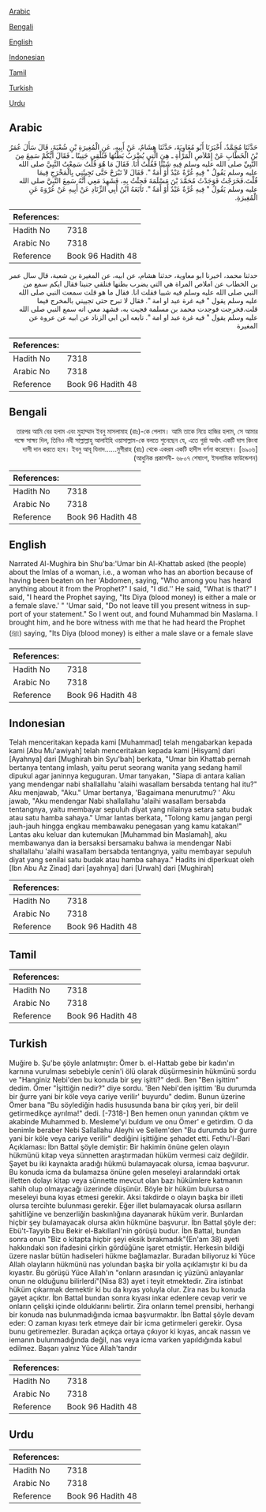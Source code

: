 [Arabic](#arabic)

[Bengali](#bengali)

[English](#english)

[Indonesian](#indonesian)

[Tamil](#tamil)

[Turkish](#turkish)

[Urdu](#urdu)

## Arabic


<div dir="rtl" lang="ar" style={{fontSize:'larger',backgroundColor:'#f8f9fa',padding:20}}>
حَدَّثَنَا مُحَمَّدٌ، أَخْبَرَنَا أَبُو مُعَاوِيَةَ، حَدَّثَنَا هِشَامٌ، عَنْ أَبِيهِ، عَنِ الْمُغِيرَةِ بْنِ شُعْبَةَ، قَالَ سَأَلَ عُمَرُ بْنُ الْخَطَّابِ عَنْ إِمْلاَصِ الْمَرْأَةِ ـ هِيَ الَّتِي يُضْرَبُ بَطْنُهَا فَتُلْقِي جَنِينًا ـ فَقَالَ أَيُّكُمْ سَمِعَ مِنَ النَّبِيِّ صلى الله عليه وسلم فِيهِ شَيْئًا فَقُلْتُ أَنَا‏.‏ فَقَالَ مَا هُوَ قُلْتُ سَمِعْتُ النَّبِيَّ صلى الله عليه وسلم يَقُولُ ‏"‏ فِيهِ غُرَّةٌ عَبْدٌ أَوْ أَمَةٌ ‏"‏‏.‏ فَقَالَ لاَ تَبْرَحْ حَتَّى تَجِيئَنِي بِالْمَخْرَجِ فِيمَا قُلْتَ‏.فَخَرَجْتُ فَوَجَدْتُ مُحَمَّدَ بْنَ مَسْلَمَةَ فَجِئْتُ بِهِ، فَشَهِدَ مَعِي أَنَّهُ سَمِعَ النَّبِيَّ صلى الله عليه وسلم يَقُولُ ‏"‏ فِيهِ غُرَّةٌ عَبْدٌ أَوْ أَمَةٌ ‏"‏‏.‏ تَابَعَهُ ابْنُ أَبِي الزِّنَادِ عَنْ أَبِيهِ عَنْ عُرْوَةَ عَنِ الْمُغِيرَةِ‏.‏
</div>
<div style={{backgroundColor:'#f8f9fa',padding:20, marginBottom: 10}}><table> <thead> <tr> <th>References:</th> <th></th> </tr> </thead> <tbody><tr><td>Hadith No</td><td>7318</td></tr><tr><td>Arabic No</td><td>7318</td></tr><tr><td>Reference</td><td>Book 96 Hadith 48</td></tr></tbody></table></div>


<div dir="rtl" lang="ar" style={{fontSize:'larger',backgroundColor:'#f8f9fa',padding:20}}>
حدثنا محمد، اخبرنا ابو معاوية، حدثنا هشام، عن ابيه، عن المغيرة بن شعبة، قال سال عمر بن الخطاب عن املاص المراة هي التي يضرب بطنها فتلقي جنينا فقال ايكم سمع من النبي صلى الله عليه وسلم فيه شييا فقلت انا. فقال ما هو قلت سمعت النبي صلى الله عليه وسلم يقول " فيه غرة عبد او امة ". فقال لا تبرح حتى تجييني بالمخرج فيما قلت.فخرجت فوجدت محمد بن مسلمة فجيت به، فشهد معي انه سمع النبي صلى الله عليه وسلم يقول " فيه غرة عبد او امة ". تابعه ابن ابي الزناد عن ابيه عن عروة عن المغيرة
</div>
<div style={{backgroundColor:'#f8f9fa',padding:20, marginBottom: 10}}><table> <thead> <tr> <th>References:</th> <th></th> </tr> </thead> <tbody><tr><td>Hadith No</td><td>7318</td></tr><tr><td>Arabic No</td><td>7318</td></tr><tr><td>Reference</td><td>Book 96 Hadith 48</td></tr></tbody></table></div>

## Bengali


<div dir="rtl" lang="bn" style={{fontSize:'larger',backgroundColor:'#f8f9fa',padding:20}}>
তারপর আমি বের হলাম এবং মুহাম্মাদ ইবনু মাসলামাহ (রাঃ)-কে পেলাম। আমি তাকে নিয়ে হাজির হলাম, সে আমার পক্ষে সাক্ষ্য দিল, তিনিও নবী সাল্লাল্লাহু আলাইহি ওয়াসাল্লাম-কে বলতে শুনেছেন যে, এতে গুর্রা অর্থাৎ একটি দাস কিংবা দাসী দান করতে হবে। ইবনু আবূ যিনাদ......মুগীরাহ (রাঃ) থেকে একরম একটি হাদীস বর্ণনা করেছেন। [৬৯০৬] (আধুনিক প্রকাশনী- ৬৮০৭ শেষাংশ, ইসলামিক ফাউন্ডেশন)
</div>
<div style={{backgroundColor:'#f8f9fa',padding:20, marginBottom: 10}}><table> <thead> <tr> <th>References:</th> <th></th> </tr> </thead> <tbody><tr><td>Hadith No</td><td>7318</td></tr><tr><td>Arabic No</td><td>7318</td></tr><tr><td>Reference</td><td>Book 96 Hadith 48</td></tr></tbody></table></div>

## English


<div dir="ltr" lang="en" style={{fontSize:'larger',backgroundColor:'#f8f9fa',padding:20}}>
Narrated Al-Mughira bin Shu'ba:'Umar bin Al-Khattab asked (the people) about the Imlas of a woman, i.e., a woman who has an abortion because of having been beaten on her 'Abdomen, saying, "Who among you has heard anything about it from the Prophet?" I said, "I did.'' He said, "What is that?" I said, "I heard the Prophet saying, "Its Diya (blood money) is either a male or a female slave.' " 'Umar said, "Do not leave till you present witness in support of your statement." So I went out, and found Muhammad bin Maslama. I brought him, and he bore witness with me that he had heard the Prophet (ﷺ) saying, "Its Diya (blood money) is either a male slave or a female slave
</div>
<div style={{backgroundColor:'#f8f9fa',padding:20, marginBottom: 10}}><table> <thead> <tr> <th>References:</th> <th></th> </tr> </thead> <tbody><tr><td>Hadith No</td><td>7318</td></tr><tr><td>Arabic No</td><td>7318</td></tr><tr><td>Reference</td><td>Book 96 Hadith 48</td></tr></tbody></table></div>

## Indonesian


<div dir="ltr" lang="id" style={{fontSize:'larger',backgroundColor:'#f8f9fa',padding:20}}>
Telah menceritakan kepada kami [Muhammad] telah mengabarkan kepada kami [Abu Mu'awiyah] telah menceritakan kepada kami [Hisyam] dari [Ayahnya] dari [Mughirah bin Syu'bah] berkata, "Umar bin Khattab pernah bertanya tentang imlash, yaitu perut seorang wanita yang sedang hamil dipukul agar janinnya keguguran. Umar tanyakan, "Siapa di antara kalian yang mendengar nabi shallallahu 'alaihi wasallam bersabda tentang hal itu?" Aku menjawab, "Aku." Umar bertanya, 'Bagaimana menurutmu? ' Aku jawab, "Aku mendengar Nabi shallallahu 'alaihi wasallam bersabda tentangnya, yaitu membayar sepuluh diyat yang nilainya setara satu budak atau satu hamba sahaya." Umar lantas berkata, "Tolong kamu jangan pergi jauh-jauh hingga engkau membawaku penegasan yang kamu katakan!" Lantas aku keluar dan kutemukan [Muhammad bin Maslamah], aku membawanya dan ia bersaksi bersamaku bahwa ia mendengar Nabi shallallahu 'alaihi wasallam bersabda tentangnya, yaitu membayar sepuluh diyat yang senilai satu budak atau hamba sahaya." Hadits ini diperkuat oleh [Ibn Abu Az Zinad] dari [ayahnya] dari [Urwah] dari [Mughirah]
</div>
<div style={{backgroundColor:'#f8f9fa',padding:20, marginBottom: 10}}><table> <thead> <tr> <th>References:</th> <th></th> </tr> </thead> <tbody><tr><td>Hadith No</td><td>7318</td></tr><tr><td>Arabic No</td><td>7318</td></tr><tr><td>Reference</td><td>Book 96 Hadith 48</td></tr></tbody></table></div>

## Tamil


<div dir="ltr" lang="ta" style={{fontSize:'larger',backgroundColor:'#f8f9fa',padding:20}}>

</div>
<div style={{backgroundColor:'#f8f9fa',padding:20, marginBottom: 10}}><table> <thead> <tr> <th>References:</th> <th></th> </tr> </thead> <tbody><tr><td>Hadith No</td><td>7318</td></tr><tr><td>Arabic No</td><td>7318</td></tr><tr><td>Reference</td><td>Book 96 Hadith 48</td></tr></tbody></table></div>

## Turkish


<div dir="ltr" lang="tr" style={{fontSize:'larger',backgroundColor:'#f8f9fa',padding:20}}>
Muğire b. Şu'be şöyle anlatmıştır: Ömer b. el-Hattab gebe bir kadın'ın karnına vurulması sebebiyle cenin'i ölü olarak düşürmesinin hükmünü sordu ve "Hanginiz Nebi'den bu konuda bir şey işitti?" dedi. Ben "Ben işittim" dedim. Ömer "İşittiğin nedir?" diye sordu. 'Ben Nebi'den işittim 'Bu durumda bir ğurre yani bir köle veya cariye verilir' buyurdu" dedim. Bunun üzerine Ömer bana "Bu söylediğin hadis hususunda bana bir çıkış yeri, bir delil getirmedikçe ayrılma!" dedi. [-7318-] Ben hemen onun yanından çıktım ve akabinde Muhammed b. Mesleme'yi buldum ve onu Ömer' e getirdim. O da benimle beraber Nebi Sallallahu Aleyhi ve Sellem'den "Bu durumda bir ğurre yani bir köle veya cariye verilir" dediğini işittiğine şehadet etti. Fethu'l-Bari Açıklaması: İbn Battal şöyle demiştir: Bir hakimin önüne gelen olayın hükmünü kitap veya sünnetten araştırmadan hüküm vermesi caiz değildir. Şayet bu iki kaynakta aradığı hükmü bulamayacak olursa, icmaa başvurur. Bu konuda icma da bulamazsa önüne gelen meseleyi aralarındaki ortak illetten dolayı kitap veya sünnette mevcut olan bazı hükümlere katmanın sahih olup olmayacağı üzerinde düşünür. Böyle bir hüküm bulursa o meseleyi buna kıyas etmesi gerekir. Aksi takdirde o olayın başka bir illeti olursa tercihte bulunması gerekir. Eğer illet bulamayacak olursa asılların şahitliğine ve benzerliğin baskınlığına dayanarak hüküm verir. Bunlardan hiçbir şey bulamayacak olursa aklın hükmüne başvurur. İbn Battal şöyle der: Ebü't-Tayyib Ebu Bekir el-Bakıllanl'nin görüşü budur. İbn Battal, bundan sonra onun "Biz o kitapta hiçbir şeyi eksik bırakmadık"(En'am 38) ayeti hakkındaki son ifadesini çirkin gördüğüne işaret etmiştir. Herkesin bildiği üzere naslar bütün hadiseleri hükme bağlamazlar. Buradan biliyoruz ki Yüce Allah olayların hükmünü nas yolundan başka bir yolla açıklamıştır ki bu da kıyastır. Bu görüşü Yüce Allah'ın "onların arasından iç yüzünü anlayanlar onun ne olduğunu bilirlerdi"(Nisa 83) ayet i teyit etmektedir. Zira istinbat hüküm çıkarmak demektir ki bu da kıyas yoluyla olur. Zira nas bu konuda gayet açıktır. İbn Battal bundan sonra kıyası inkar edenlere cevap verir ve onların çelişki içinde olduklarını belirtir. Zira onların temel prensibi, herhangi bir konuda nas bulunmadığında icmaa başvurmaktır. İbn Battal şöyle devam eder: O zaman kıyası terk etmeye dair bir icma getirmeleri gerekir. Oysa bunu getiremezler. Buradan açıkça ortaya çıkıyor ki kıyas, ancak nassın ve iemanın bulunmadığında değil, nas veya icma varken yapıldığında kabul edilmez. Başarı yalnız Yüce Allah'tandır
</div>
<div style={{backgroundColor:'#f8f9fa',padding:20, marginBottom: 10}}><table> <thead> <tr> <th>References:</th> <th></th> </tr> </thead> <tbody><tr><td>Hadith No</td><td>7318</td></tr><tr><td>Arabic No</td><td>7318</td></tr><tr><td>Reference</td><td>Book 96 Hadith 48</td></tr></tbody></table></div>

## Urdu


<div dir="rtl" lang="ur" style={{fontSize:'larger',backgroundColor:'#f8f9fa',padding:20}}>

</div>
<div style={{backgroundColor:'#f8f9fa',padding:20, marginBottom: 10}}><table> <thead> <tr> <th>References:</th> <th></th> </tr> </thead> <tbody><tr><td>Hadith No</td><td>7318</td></tr><tr><td>Arabic No</td><td>7318</td></tr><tr><td>Reference</td><td>Book 96 Hadith 48</td></tr></tbody></table></div>